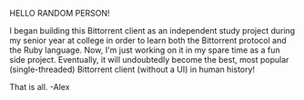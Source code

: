 HELLO RANDOM PERSON!

I began building this Bittorrent client as an independent study project during my senior year at college in order to learn both the Bittorrent protocol and the Ruby language.  Now, I'm just working on it in my spare time as a fun side project.  Eventually, it will undoubtedly become the best, most popular (single-threaded) Bittorrent client (without a UI) in human history!

That is all.
-Alex
